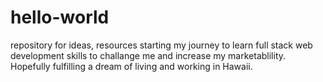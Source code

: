 # hello-world
repository for ideas, resources
starting my journey to learn full stack web development skills to challange me and increase my marketablility. Hopefully fulfilling a dream of living and working in Hawaii.
